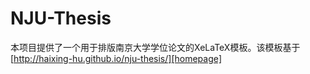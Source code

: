 # NJU-Thesis

本项目提供了一个用于排版南京大学学位论文的XeLaTeX模板。该模板基于[http://haixing-hu.github.io/nju-thesis/][homepage]


